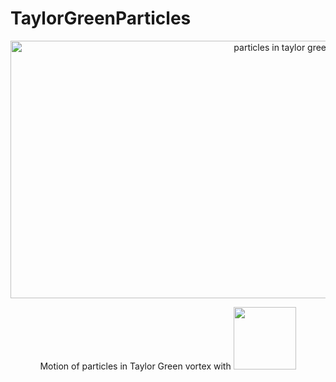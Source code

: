 # TaylorGreenParticles

<p align="center">
    <img src="https://github.com/hietwll/TaylorGreenParticles/raw/master/gif/tau_p_555.56.gif" width="900" height="412.5" alt="particles in taylor green vortex"/>
</p>

<p align="center">
Motion of particles in Taylor Green vortex with 
<img width="100" src = "http://latex.codecogs.com/gif.latex?%5Ctau_p%3D555">
</p>
